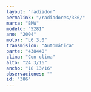 ```yaml
---
layout: "radiador"
permalink: "/radiadores/386/"
marca: "BMW"
modelo: "528I"
ano: "2004"
motor: "L6 3.0"
transmision: "Automática"
parte: "438440"
clima: "Con clima"
alto: "24 3/16"
ancho: "18 13/16"
observaciones: ""
id: "386"
---
```


